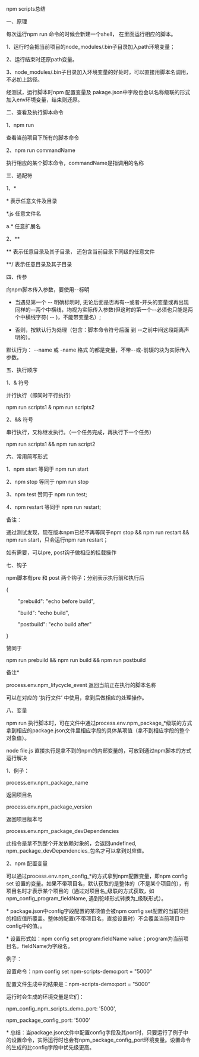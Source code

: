 npm scripts总结

一、原理

每次运行npm run 命令的时候会新建一个shell， 在里面运行相应的脚本。 

1、运行时会把当前项目的node_modules/.bin子目录加入path环境变量； 

2、运行结束时还原path变量。

3、node_modules/.bin子目录加入环境变量的好处时，可以直接用脚本名调用，不必加上路径。

经测试，运行脚本时npm 配置变量及 pakage.json中字段也会以名称级联的形式加入env环境变量，结束则还原。

二、查看及执行脚本命令

1、npm run 

查看当前项目下所有的脚本命令

2、npm run commandName 

执行相应的某个脚本命令，commandName是指调用的名称

三、通配符

1、*
 
\* 表示任意文件及目录

\*.js 任意文件名

a.* 任意扩展名

2、**

\** 表示任意目录及其子目录， 还包含当前目录下同级的任意文件

**/ 表示任意目录及其子目录

四、传参

向npm脚本传入参数，要使用--标明

* 当遇见第一个 -- 明确标明时, 无论后面是否再有--或者-开头的变量或再出现同样的--两个中横线，均视为实际传入参数(但这时的第一个--必须也只能是两个中横线字符( -- )，不能带变量名）;  &nbsp;&nbsp;

* 否则，按默认行为处理（包含：脚本命令符号后面 到 --之前中间这段距离声明的）。

默认行为： --name 或 -name 格式 的都是变量，不带--或-前辍的块为实际传入参数。

五、执行顺序

1、& 符号

并行执行（即同时平行执行）

npm run scripts1 & npm run scripts2

2、&& 符号

串行执行，又称继发执行。（一个任务完成，再执行下一个任务）

npm run scripts1 && npm run script2

六、常用简写形式

1、npm start 等同于 npm run start

2、npm stop 等同于 npm run stop

3、npm test 赞同于 npm run test;

4、npm restart 等同于 npm run restart;

备注：

通过测试发现，现在版本npm已经不再等同于npm stop && npm run restart && npm run start，只会运行npm run restart；

如有需要，可以pre, post钩子做相应的挂载操作

七、钩子

npm脚本有pre 和 post 两个钩子；分别表示执行前和执行后

{

&nbsp; &nbsp; &nbsp; &nbsp; "prebuild": "echo before build",

&nbsp; &nbsp; &nbsp; &nbsp; "build": "echo build",

&nbsp; &nbsp; &nbsp; &nbsp; "postbuild": "echo build after"

}

赞同于

npm run prebuild && npm run build && npm run postbuild


备注* 

process.env.npm\_lifycycle\_event 返回当前正在执行的脚本名称

可以在对应的 ‘执行文件’ 中使用，拿到后做相应的处理操作。

八、变量

npm run 执行脚本时，可在文件中通过process.env.npm\_package\_*级联的方式拿到相应的package.json文件里相应字段的具体某项值（拿不到相应字段的整个对象值）。

node file.js 直接执行是拿不到的npm的内部变量的，可放到通过npm脚本的方式运行解决

1、例子：

process.env.npm\_package\_name 

返回项目名

process.env.npm\_package\_version 

返回项目版本号

process.env.npm\_package\_devDependencies 

此指令是拿不到整个开发依赖对象的，会返回undefined, npm_package\_devDependencies\_包名才可以拿到对应值。

2、npm 配置变量

可以通过process.env.npm\_config\_*的方式拿到npm配置变量，即npm config set 设置的变量。如果不带项目名，默认获取的是整体的（不是某个项目的），有项目名时才表示某个项目的（通过对项目名_级联的方式获取，如npm\_config\_program\_fieldName, 遇到驼峰形式转换为_级联形式）。

\*  package.json中config字段配置的某项值会被npm config set配置的当前项目的相应值所覆盖。整体的配置(不带项目名，直接设置时）不会覆盖当前项目中config中的值。。

\*  设置形式如：npm config set program:fieldName value；program为当前项目名。fieldName为字段名。

例子：

设置命令：npm config set npm-scripts-demo:port = "5000"

配置文件生成中的结果是：npm-scripts-demo:port = "5000"

运行时会生成的环境变量是它们：

npm_config\_npm\_scripts\_demo\_port: '5000',

npm_package\_config\_port: '5000'


\* 总结：当package.json文件中配置config字段及其port时，只要运行了例子中的设置命令，实际运行时也会有npm_package\_config\_port环境变量。设置命令的生成的比config字段中优先级更高。
















 
  



